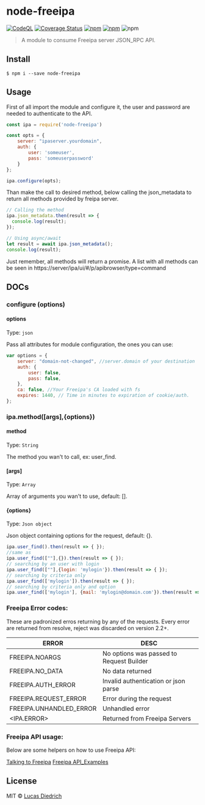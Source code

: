 # node-freeipa

[![CodeQL](https://github.com/lucasdiedrich/node-freeipa/actions/workflows/codeql-analysis.yml/badge.svg)](https://github.com/lucasdiedrich/node-freeipa/actions/workflows/codeql-analysis.yml)
[![Coverage Status](https://coveralls.io/repos/github/lucasdiedrich/node-freeipa/badge.svg)](https://coveralls.io/github/lucasdiedrich/node-freeipa)
[![npm](https://img.shields.io/npm/dm/node-freeipa)](https://img.shields.io/npm/dm/node-freeipa)
[![npm](https://img.shields.io/npm/v/node-freeipa)](https://www.npmjs.com/package/node-freeipa)
![npm](https://img.shields.io/npm/l/express.svg)

> A module to consume Freeipa server JSON_RPC API.


## Install

```
$ npm i --save node-freeipa
```

## Usage

First of all import the module and configure it, the user and password are needed to authenticate to the API.
```js
const ipa = require('node-freeipa')

const opts = {
	server: "ipaserver.yourdomain",
	auth: {
		user: 'someuser',
		pass: 'someuserpassword'
	}
};

ipa.configure(opts);
```

Than make the call to desired method, below calling the json_metadata to return all methods provided by freipa server.
```js
// Calling the method
ipa.json_metadata.then(result => {
  console.log(result);
});

// Using async/await
let result = await ipa.json_metadata();
console.log(result);
```

Just remember, all methods will return a promise. A list with all methods can be seen in https://server/ipa/ui/#/p/apibrowser/type=command

## DOCs

### configure (options)

#### options

Type: `json`

Pass all attributes for module configuration, the ones you can use:

```js
var options = {
	server: "domain-not-changed", //server.domain of your destination
	auth: {
		user: false,
		pass: false,
	},
	ca: false, //Your Freeipa's CA loaded with fs
	expires: 1440, // Time in minutes to expiration of cookie/auth.
};
```

### ipa.method([args],{options})

#### method

Type: `String`

The method you wan't to call, ex: user_find.

#### [args]

Type: `Array`

Array of arguments you wan't to use, default: [].

#### {options}

Type: `Json object`

Json object containing options for the request, default: {}.

```js
ipa.user_find().then(result => { });
//same as
ipa.user_find([""],{}).then(result => { });
// searching by an user with login
ipa.user_find([""],{login: 'mylogin'}).then(result => { });
// searching by criteria only
ipa.user_find(['mylogin']).then(result => { });
// searching by criteria only and option
ipa.user_find(['mylogin'], {mail: 'mylogin@domain.com'}).then(result => { });
```

### Freeipa Error codes:

These are padronized erros returning by any of the requests. Every error are returned from resolve, reject was discarded on version 2.2+.

| ERROR  | DESC
|---|---|
|  FREEIPA.NOARGS | No options was passed to Request Builder  |
|  FREEIPA.NO_DATA | No data returned  |
|  FREEIPA.AUTH_ERROR | Invalid authentication or json parse  |
|  FREEIPA.REQUEST_ERROR | Error during the request  |
|  FREEIPA.UNHANDLED_ERROR | Unhandled error  |
|  <IPA.ERROR> | Returned from Freeipa Servers |

### Freeipa API usage:

Below are some helpers on how to use Freeipa API:

[Talking to Freeipa](https://vda.li/en/posts/2015/05/28/talking-to-freeipa-api-with-sessions/)
[Freeipa API_Examples](https://www.freeipa.org/page/API_Examples)

## License

MIT © [Lucas Diedrich](https://github.com/lucasdiedrich)
